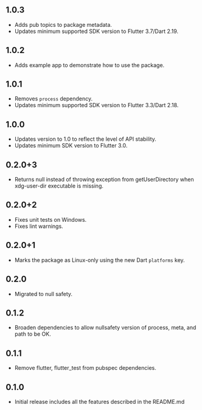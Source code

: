 ## 1.0.3

* Adds pub topics to package metadata.
* Updates minimum supported SDK version to Flutter 3.7/Dart 2.19.

## 1.0.2

* Adds example app to demonstrate how to use the package.

## 1.0.1

* Removes `process` dependency.
* Updates minimum supported SDK version to Flutter 3.3/Dart 2.18.

## 1.0.0

* Updates version to 1.0 to reflect the level of API stability.
* Updates minimum SDK version to Flutter 3.0.

## 0.2.0+3

* Returns null instead of throwing exception from getUserDirectory when xdg-user-dir executable is missing.

## 0.2.0+2

* Fixes unit tests on Windows.
* Fixes lint warnings.

## 0.2.0+1

* Marks the package as Linux-only using the new Dart `platforms` key.

## 0.2.0

* Migrated to null safety.

## 0.1.2

* Broaden dependencies to allow nullsafety version of process, meta, and path to be OK.

## 0.1.1

* Remove flutter, flutter_test from pubspec dependencies.

## 0.1.0

* Initial release includes all the features described in the README.md
